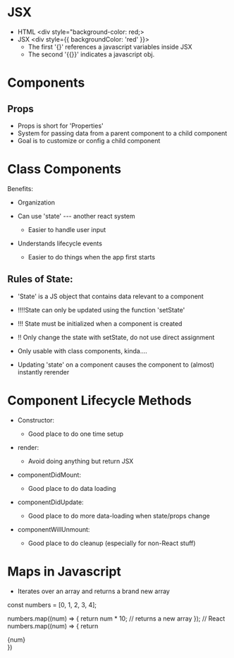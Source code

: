 # JSX

-   HTML <div style="background-color: red;></div>
-   JSX <div style={{ backgroundColor: 'red' }}></div>
    -   The first '{}' references a javascript variables inside JSX
    -   The second '{{}}' indicates a javascript obj.

# Components

## Props

-   Props is short for 'Properties'
-   System for passing data from a parent component to a child component
-   Goal is to customize or config a child component

# Class Components

Benefits:

-   Organization
-   Can use 'state' --- another react system
    -   Easier to handle user input
-   Understands lifecycle events

    -   Easier to do things when the app first starts

## Rules of State:

-   'State' is a JS object that contains data relevant to a component

-   !!!!State can only be updated using the function 'setState'
-   !!! State must be initialized when a component is created
-   !! Only change the state with setState, do not use direct assignment
-   Only usable with class components, kinda....
-   Updating 'state' on a component causes the component to (almost) instantly rerender

# Component Lifecycle Methods

-   Constructor:

    -   Good place to do one time setup

-   render:

    -   Avoid doing anything but return JSX

-   componentDidMount:

    -   Good place to do data loading

-   componentDidUpdate:

    -   Good place to do more data-loading when state/props change

-   componentWillUnmount:
    -   Good place to do cleanup (especially for non-React stuff)

# Maps in Javascript

-   Iterates over an array and returns a brand new array

const numbers = [0, 1, 2, 3, 4];

numbers.map((num) => {
return num \* 10; // returns a new array
});
// React
numbers.map((num) => {
return <div> {num} </div>
})
